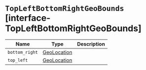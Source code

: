 # `TopLeftBottomRightGeoBounds` [interface-TopLeftBottomRightGeoBounds]

| Name | Type | Description |
| - | - | - |
| `bottom_right` | [GeoLocation](./GeoLocation.md) | &nbsp; |
| `top_left` | [GeoLocation](./GeoLocation.md) | &nbsp; |
